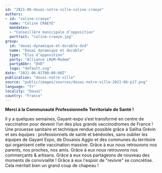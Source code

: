 ```yaml
---
id: "2021-06-douai-notre-ville-coline-craeye"
authors:
- id: "coline-craeye"
  name: "Coline CRAEYE"
  mandates: 
  - "Conseillère municipale d’opposition"
  portrait: "coline-craeye.jpg"
group:
  id: "douai-dynamique-et-durable-dvd"
  name: "Douai dynamique et durable"
  type: "Élus d’opposition"
  party: "Alliance LReM-Modem"
  partyAbbr: "DVD"
  logo: "default.svg"
date: "2021-06-01T00:00:00Z"
publication: "douai-notre-ville"
source: "public/images/sources/douai-notre-ville-2021-06-p17.png"
language: "fr"
locality: "Douai"
country: "France"
---
```


**Merci à la Communauté Professionnelle Territoriale de Santé !**

Il y a quelques semaines, Gayant-expo s’est transformé en centre de vaccination pour devenir l’un des plus grands vaccinodromes de France ! Une prouesse sanitaire et technique rendue possible grâce à Saliha Grévin et ses équipes : professionnels de santé et bénévoles, sans oublier les équipes de Gayant Expo, de Douaisis Agglo et des communes du territoire qui organisent cette vaccination massive. Grâce à eux nous retrouvons nos parents, nos proches, nos amis. Grâce à eux nous retrouvons nos commerçants & artisans. Grâce à eux nous partageons de nouveau des moments de convivialité ! Grâce à eux l'espoir de "revivre" se concrétise. Cela méritait bien un grand coup de chapeau !
